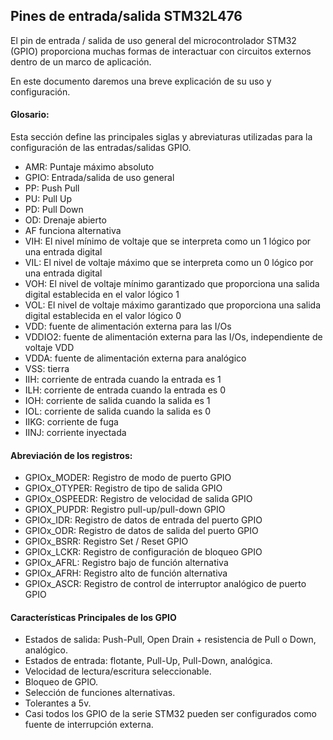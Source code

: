 ## Pines de entrada/salida STM32L476

El pin de entrada / salida de uso general del microcontrolador STM32 (GPIO) proporciona muchas formas de interactuar con circuitos externos dentro de un marco de aplicación.



En este documento daremos una breve explicación de su uso y configuración.

#### Glosario:
Esta sección define las principales siglas y abreviaturas utilizadas para la configuración de las entradas/salidas GPIO.
* AMR: Puntaje máximo absoluto
* GPIO: Entrada/salida de uso general
* PP: Push Pull
* PU: Pull Up
* PD: Pull Down
* OD: Drenaje abierto 
* AF funciona alternativa
* VIH: El nivel mínimo de voltaje que se interpreta como un 1 lógico por una entrada digital
* VIL: El nivel de voltaje máximo que se interpreta como un 0 lógico por una entrada digital
* VOH: El nivel de voltaje mínimo garantizado que proporciona una salida digital establecida en el valor lógico 1
* VOL: El nivel de voltaje máximo garantizado que proporciona una salida digital establecida en el valor lógico 0
* VDD: fuente de alimentación externa para las I/Os
* VDDIO2: fuente de alimentación externa para las I/Os, independiente de voltaje VDD
* VDDA: fuente de alimentación externa para analógico
* VSS: tierra
* IIH: corriente de entrada cuando la entrada es 1
* ILH: corriente de entrada cuando la entrada es 0
* IOH: corriente de salida cuando la salida es 1 
* IOL: corriente de salida cuando la salida es 0
* IIKG: corriente de fuga
* IINJ: corriente inyectada


#### Abreviación de los registros:

* GPIOx_MODER: 		Registro de modo de puerto GPIO
* GPIOx_OTYPER:		Registro de tipo de salida GPIO
* GPIOx_OSPEEDR:		Registro de velocidad de salida GPIO
* GPIOX_PUPDR:		Registro pull-up/pull-down GPIO
* GPIOx_IDR:			Registro de datos de entrada del puerto GPIO
* GPIOx_ODR:		Registro de datos de salida del puerto GPIO
* GPIOx_BSRR:		Registro Set / Reset GPIO
* GPIOx_LCKR:		Registro de configuración de bloqueo GPIO
* GPIOx_AFRL:		Registro bajo de función alternativa
* GPIOx_AFRH:		Registro alto de función alternativa
* GPIOx_ASCR:		Registro de control de interruptor analógico de puerto GPIO



#### Características Principales de los GPIO 

* Estados de salida: Push-Pull, Open Drain + resistencia de Pull o Down, analógico.
* Estados de entrada: flotante, Pull-Up, Pull-Down, analógica.
* Velocidad de lectura/escritura seleccionable.
* Bloqueo de GPIO.
* Selección de funciones alternativas.
* Tolerantes a 5v.
* Casi todos los GPIO de la serie STM32 pueden ser configurados como fuente de interrupción externa.


